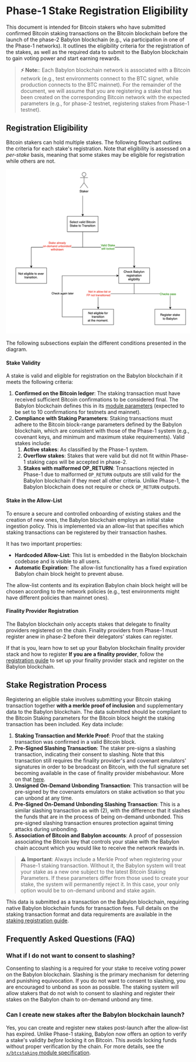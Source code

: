 # Phase-1 Stake Registration Eligibility

This document is intended for Bitcoin stakers who have
submitted confirmed Bitcoin staking transactions
on the Bitcoin blockchain before the launch of
the phase-2 Babylon blockchain (e.g., via participation
in one of the Phase-1 networks).
It outlines the eligibility criteria for the registration of
the stakes, as well as the required data to submit to the
Babylon blockchain to gain voting power and start earning
rewards.

> **⚡ Note:**: Each Babylon blockchain network is associated
> with a Bitcoin network (e.g.,
> test environments connect to the BTC signet,
> while production connects to the BTC mainnet).
> For the remainder of the document, we will
> assume that you are registering a stake that
> has been created on the corresponding Bitcoin network
> with the expected parameters (e.g.,
> for phase-2 testnet, registering stakes from Phase-1 testnet).

## Registration Eligibility

Bitcoin stakers can hold multiple stakes. The following
flowchart outlines the criteria for each stake's registration.
Note that eligibility is assessed on a
*per-stake* basis, meaning that some stakes
may be eligible for registration while others are not.

![Stake Registration Eligibility](./static/stake-register-eligibility.png)

The following subsections explain the different
conditions presented in the diagram.

#### Stake Validity

A stake is valid and eligible for registration on the Babylon blockchain if
it meets the following criteria:
1. **Confirmed on the Bitcoin ledger**:
   The staking transaction must have received sufficient
   Bitcoin confirmations to be considered final.
   The Babylon blockchain defines this in its
   [module parameters](../proto/babylon/btccheckpoint/v1/params.proto)
   (expected to be set to 10 confirmations for testnets and mainnet).
2. **Compliance with Staking Parameters**:
   Staking transactions must adhere to the Bitcoin block-range parameters
   defined by the Babylon blockchain, which are consistent with those of
   the Phase-1 system (e.g., covenant keys, and minimum and maximum stake requirements).
   Valid stakes include:
   1. **Active stakes**: As classified by the Phase-1 system.
   2. **Overflow stakes**: Stakes that were valid but did not fit within Phase-1
      staking caps will be accepted in phase-2.
   3. **Stakes with malformed OP_RETURN**: Transactions rejected in Phase-1
      due to malformed `OP_RETURN` outputs are still valid for the Babylon blockchain
      if they meet all other criteria. Unlike Phase-1, the Babylon blockchain
      does not require or check `OP_RETURN` outputs.

#### Stake in the Allow-List

To ensure a secure and controlled onboarding of existing stakes
and the creation of new ones,
the Babylon blockchain employs an initial stake ingestion policy.
This is implemented via an allow-list that specifies which staking
transactions can be registered by their transaction hashes.

It has two important properties:
* **Hardcoded Allow-List**: This list is embedded in the Babylon blockchain
  codebase and is visible to all users.
* **Automatic Expiration**: The allow-list functionality has a fixed expiration
  Babylon chain block height to prevent abuse.

The allow-list contents and its expiration Babylon chain block height
will be chosen according to the network policies (e.g., test environments
might have different policies than mainnet ones).

#### Finality Provider Registration

The Babylon blockchain only accepts stakes that delegate to finality
providers registered on the chain. Finality providers from Phase-1
must register anew in phase-2 before their delegators' stakes
can register.

If that is you, learn how to set up your Babylon blockchain
finality provider stack and how to register
**If you are a finality provider**,
follow the 
[registration guide](https://github.com/babylonlabs-io/finality-provider/blob/main/docs/finality-provider-operation.md)
to set up your finality provider stack and register on the Babylon blockchain.

## Stake Registration Process

Registering an eligible stake involves submitting your Bitcoin staking
transaction together **with a merkle proof of inclusion** and
supplementary data to the Babylon blockchain. The data submitted
should be compliant to the Bitcoin Staking parameters for the
Bitcoin block height the staking transaction has been included.
Key data include:
1. **Staking Transaction and Merkle Proof**: Proof that the staking 
   transaction was confirmed in a valid Bitcoin block.
2. **Pre-Signed Slashing Transaction**: The staker pre-signs a
   slashing transaction, indicating their consent to slashing.
   Note that this transaction
   still requires the finality provider's and covenant emulators' signatures
   in order to be broadcast on Bitcoin, with the full signature set becoming
   available in the case of finality provider misbehaviour. More on that
   [here](./staking-script.md).
3. **Unsigned On-Demand Unbonding Transaction**:
   This transaction will be pre-signed by the covenants emulators on stake activation
   so that you can unbond at any time.
4. **Pre-Signed On-Demand Unbonding Slashing Transaction**:
   This is a similar slashing
   transaction as with (2), with the difference that it slashes the funds that
   are in the process of being on-demand unbonded. This pre-signed slashing
   transaction ensures protection against timing attacks during unbonding.
5. **Association of Bitcoin and Babylon accounts**:
   A proof of possession associating the Bitcoin key that controls your stake
   with the Babylon chain account which you would like to receive the network
   rewards in.

> **⚠️  Important**: Always include a Merkle Proof when registering your
> Phase-1 staking transaction. Without it, the Babylon system will treat
> your stake as a new one subject to the latest Bitcoin Staking Parameters.
> If these parameters differ from those used to create your stake, the system
> will permanently reject it. In this case, your only option would be to
> on-demand unbond and stake again.

This data is submitted as a transaction on the Babylon blockchain,
requiring native Babylon blockchain funds for transaction fees.
Full details on the staking transaction format
and data requirements are available in the
[staking registration guide](./register-bitcoin-stake.md).

## Frequently Asked Questions (FAQ)

### What if I do not want to consent to slashing?

Consenting to slashing is a required for your stake
to receive voting power on the Babylon blockchain.
Slashing is the primary mechanism for deterring and punishing
equivocation.
If you do not want to consent to slashing, you are encouraged
to unbond as soon as possible.
The staking system will allow stakers that do not
wish to consent to slashing and register their stakes
on the Babylon chain
to on-demand unbond any time.

### Can I create new stakes after the Babylon blockchain launch?

Yes, you can create and register new stakes post-launch after
the allow-list has expired.
Unlike Phase-1 staking, Babylon now offers an option
to verify a stake's validity *before* locking it on Bitcoin.
This avoids locking funds without proper verification by
the chain. For more details, see the
[`x/btcstaking` module specification](../x/btcstaking).
